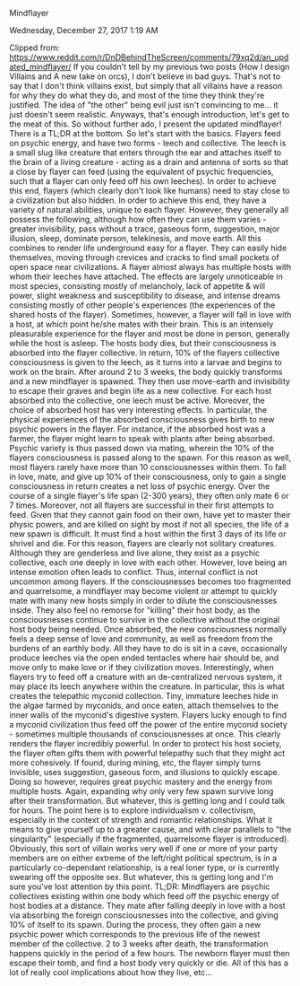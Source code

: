 Mindflayer

Wednesday, December 27, 2017
1:19 AM

Clipped from: https://www.reddit.com/r/DnDBehindTheScreen/comments/79xq2d/an_updated_mindflayer/
If you couldn't tell by my previous two posts (How I design Villains and A new take on orcs), I don't believe in bad guys. That's not to say that I don't think villains exist, but simply that all villains have a reason for why they do what they do, and most of the time they think they're justified. The idea of "the other" being evil just isn't convincing to me... it just doesn't seem realistic. Anyways, that's enough introduction, let's get to the meat of this. So without further ado, I present the updated mindflayer! There is a TL;DR at the bottom.
So let's start with the basics. Flayers feed on psychic energy, and have two forms - leech and collective. The leech is a small slug like creature that enters through the ear and attaches itself to the brain of a living creature - acting as a drain and antenna of sorts so that a close by flayer can feed (using the equivalent of psychic frequencies, such that a flayer can only feed off his own leeches). 
In order to achieve this end, flayers (which clearly don't look like humans) need to stay close to a civilization but also hidden. In order to achieve this end, they have a variety of natural abilities, unique to each flayer. However, they generally all possess the following, although how often they can use them varies - greater invisibility, pass without a trace, gaseous form, suggestion, major illusion, sleep, dominate person, telekinesis, and move earth. All this combines to render life underground easy for a flayer. They can easily hide themselves, moving through crevices and cracks to find small pockets of open space near civilizations. 
A flayer almost always has multiple hosts with whom their leeches have attached. The effects are largely unnoticeable in most species, consisting mostly of melancholy, lack of appetite & will power, slight weakness and susceptibility to disease, and intense dreams consisting mostly of other people's experiences (the experiences of the shared hosts of the flayer). 
Sometimes, however, a flayer will fall in love with a host, at which point he/she mates with their brain. This is an intensely pleasurable experience for the flayer and most be done in person, generally while the host is asleep. The hosts body dies, but their consciousness is absorbed into the flayer collective. In return, 10% of the flayers collective consciousness is given to the leech, as it turns into a larvae and begins to work on the brain. After around 2 to 3 weeks, the body quickly transforms and a new mindflayer is spawned. They then use move-earth and invisibility to escape their graves and begin life as a new collective. 
For each host absorbed into the collective, one leech must be active. Moreover, the choice of absorbed host has very interesting effects. In particular, the physical experiences of the absorbed consciousness gives birth to new psychic powers in the flayer. For instance, if the absorbed host was a farmer, the flayer might learn to speak with plants after being absorbed. Psychic variety is thus passed down via mating, wherein the 10% of the flayers consciousness is passed along to the spawn. 
For this reason as well, most flayers rarely have more than 10 consciousnesses within them. To fall in love, mate, and give up 10% of their consciousness, only to gain a single consciousness in return creates a net loss of psychic energy. Over the course of a single flayer's life span (2-300 years), they often only mate 6 or 7 times. Moreover, not all flayers are successful in their first attempts to feed. Given that they cannot gain food on their own, have yet to master their physic powers, and are killed on sight by most if not all species, the life of a new spawn is difficult. It must find a host within the first 3 days of its life or shrivel and die. 
For this reason, flayers are clearly not solitary creatures. Although they are genderless and live alone, they exist as a psychic collective, each one deeply in love with each other. However, love being an intense emotion often leads to conflict. Thus, internal conflict is not uncommon among flayers. If the consciousnesses becomes too fragmented and quarrelsome, a mindflayer may become violent or attempt to quickly mate with many new hosts simply in order to dilute the consciousnesses inside. They also feel no remorse for "killing" their host body, as the consciousnesses continue to survive in the collective without the original host body being needed. Once absorbed, the new consciousness normally feels a deep sense of love and community, as well as freedom from the burdens of an earthly body. All they have to do is sit in a cave, occasionally produce leeches via the open ended tentacles where hair should be, and move only to make love or if they civilization moves.
Interestingly, when flayers try to feed off a creature with an de-centralized nervous system, it may place its leech anywhere within the creature. In particular, this is what creates the telepathic myconid collection. Tiny, immature leeches hide in the algae farmed by myconids, and once eaten, attach themselves to the inner walls of the myconid's digestive system. Flayers lucky enough to find a myconid civilization thus feed off the power of the entire myconid society - sometimes multiple thousands of consciousnesses at once. This clearly renders the flayer incredibly powerful. In order to protect his host society, the flayer often gifts them with powerful telepathy such that they might act more cohesively. 
If found, during mining, etc, the flayer simply turns invisible, uses suggestion, gaseous form, and illusions to quickly escape. Doing so however, requires great psychic mastery and the energy from multiple hosts. Again, expanding why only very few spawn survive long after their transformation. But whatever, this is getting long and I could talk for hours.
The point here is to explore individualism v. collectivism, especially in the context of strength and romantic relationships. What it means to give yourself up to a greater cause, and with clear parallels to "the singularity" (especially if the fragmented, quarrelsome flayer is introduced). Obviously, this sort of villain works very well if one or more of your party members are on either extreme of the left/right political spectrum, is in a particularly co-dependant relationship, is a real loner type, or is currently swearing off the opposite sex.
But whatever, this is getting long and I'm sure you've lost attention by this point.
TL;DR: Mindflayers are psychic collectives existing within one body which feed off the psychic energy of host bodies at a distance. They mate after falling deeply in love with a host via absorbing the foreign consciousnesses into the collective, and giving 10% of itself to its spawn. During the process, they often gain a new psychic power which corresponds to the previous life of the newest member of the collective. 2 to 3 weeks after death, the transformation happens quickly in the period of a few hours. The newborn flayer must then escape their tomb, and find a host body very quickly or die. All of this has a lot of really cool implications about how they live, etc...